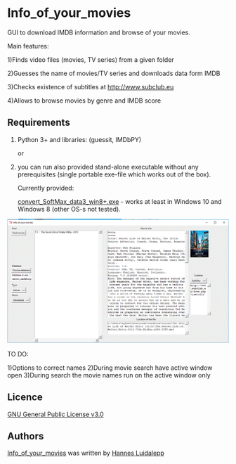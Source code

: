 # Info_of_your_movies
GUI to download IMDB information and browse of your movies.

Main features:

1)Finds video files (movies, TV series) from a given folder

2)Guesses the name of movies/TV series and downloads data form IMDB

3)Checks existence of subtitles at http://www.subclub.eu

4)Allows to browse movies by genre and IMDB score

## Requirements
1) Python 3+
   and libraries: (guessit, IMDbPY)
 
    or

2) you can run also provided stand-alone executable without any prerequisites (single portable exe-file which works out of the box).
  
    Currently provided:
  
    [convert_SoftMax_data3_win8+.exe](https://github.com/luidale/convert_SoftMax_data/blob/master/convert_SoftMax_data3_win8+.exe)   - works at least in Windows 10 and Windows 8 (other OS-s not tested).


![Screen_shot](screenshot.GIF)

TO DO:

1)Options to correct names
2)During movie search have active window open
3)During search the movie names run on the active window only

Licence
-------
[GNU General Public License v3.0 ](https://github.com/luidale/Info_of_your_movies/blob/master/LICENSE)

Authors
-------
[Info_of_your_movies](https://github.com/luidale/Info_of_your_movies) was written by [Hannes Luidalepp](luidale@gmail.com)

